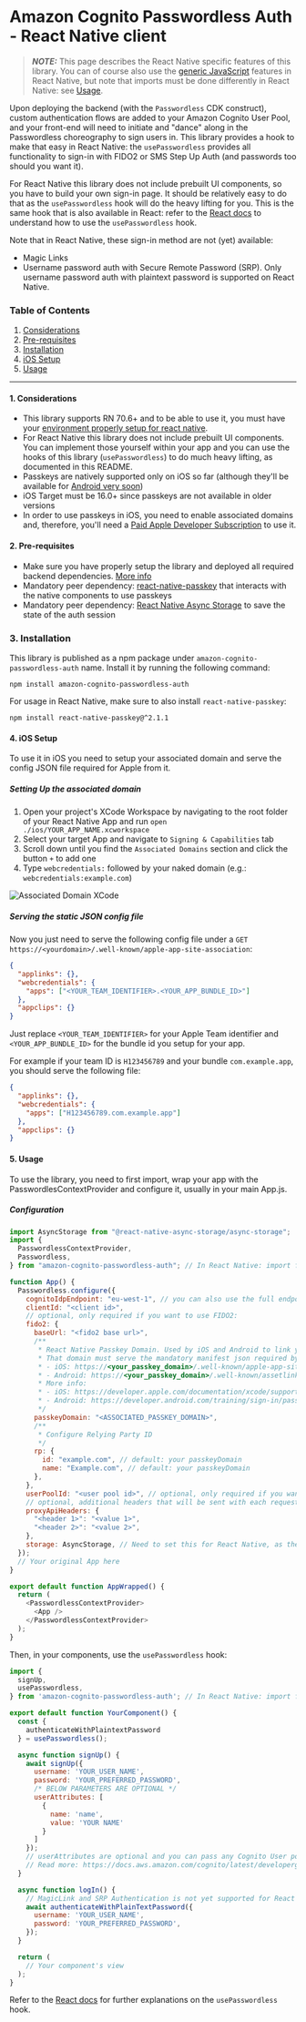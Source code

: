 # Amazon Cognito Passwordless Auth - React Native client

> **_NOTE:_** This page describes the React Native specific features of this library. You can of course also use the [generic JavaScript](../README.md) features in React Native, but note that imports must be done differently in React Native: see [Usage](#5.-usage).

Upon deploying the backend (with the `Passwordless` CDK construct), custom authentication flows are added to your Amazon Cognito User Pool, and your front-end will need to initiate and "dance" along in the Passwordless choreography to sign users in. This library provides a hook to make that easy in React Native: the `usePasswordless` provides all functionality to sign-in with FIDO2 or SMS Step Up Auth (and passwords too should you want it).

For React Native this library does not include prebuilt UI components, so you have to build your own sign-in page. It should be relatively easy to do that as the `usePasswordless` hook will do the heavy lifting for you. This is the same hook that is also available in React: refer to the [React docs](./README-REACT.md) to understand how to use the `usePasswordless` hook.

Note that in React Native, these sign-in method are not (yet) available:

- Magic Links
- Username password auth with Secure Remote Password (SRP). Only username password auth with plaintext password is supported on React Native.

### Table of Contents

1. [Considerations](#1.-considerations)
2. [Pre-requisites](#2.-pre-requisites)
3. [Installation](#3.-installation)
4. [iOS Setup](#4.-ios-setup)
5. [Usage](#5.-usage)

---

#### 1. Considerations

- This library supports RN 70.6+ and to be able to use it, you must have your [environment properly setup for react native](https://reactnative.dev/docs/environment-setup).
- For React Native this library does not include prebuilt UI components. You can implement those yourself within your app and you can use the hooks of this library (`usePasswordless`) to do much heavy lifting, as documented in this README.
- Passkeys are natively supported only on iOS so far (although they'll be available for [Android very soon](https://developers.google.com/identity/passkeys/faq))
- iOS Target must be 16.0+ since passkeys are not available in older versions
- In order to use passkeys in iOS, you need to enable associated domains and, therefore, you'll need a [Paid Apple Developer Subscription](https://developer.apple.com/support/compare-memberships/) to use it.

#### 2. Pre-requisites

- Make sure you have properly setup the library and deployed all required backend dependencies. [More info](../../README.md)
- Mandatory peer dependency: [react-native-passkey](https://github.com/f-23/react-native-passkey) that interacts with the native components to use passkeys
- Mandatory peer dependency: [React Native Async Storage](https://react-native-async-storage.github.io/async-storage/docs/install/) to save the state of the auth session

### 3. Installation

This library is published as a npm package under `amazon-cognito-passwordless-auth` name. Install it by running the following command:

```shell
npm install amazon-cognito-passwordless-auth
```

For usage in React Native, make sure to also install `react-native-passkey`:

```shell
npm install react-native-passkey@^2.1.1
```

#### 4. iOS Setup

To use it in iOS you need to setup your associated domain and serve the config JSON file required for Apple from it.

##### Setting Up the associated domain

1. Open your project's XCode Workspace by navigating to the root folder of your React Native App and run `open ./ios/YOUR_APP_NAME.xcworkspace`
2. Select your target App and navigate to `Signing & Capabilities` tab
3. Scroll down until you find the `Associated Domains` section and click the button `+` to add one
4. Type `webcredentials:` followed by your naked domain (e.g.: `webcredentials:example.com`)

![Associated Domain XCode](./xcode-associated-domains.png)

##### Serving the static JSON config file

Now you just need to serve the following config file under a `GET https://<yourdomain>/.well-known/apple-app-site-association`:

```json
{
  "applinks": {},
  "webcredentials": {
    "apps": ["<YOUR_TEAM_IDENTIFIER>.<YOUR_APP_BUNDLE_ID>"]
  },
  "appclips": {}
}
```

Just replace `<YOUR_TEAM_IDENTIFIER>` for your Apple Team identifier and `<YOUR_APP_BUNDLE_ID>` for the bundle id you setup for your app.

For example if your team ID is `H123456789` and your bundle `com.example.app`, you should serve the following file:

```json
{
  "applinks": {},
  "webcredentials": {
    "apps": ["H123456789.com.example.app"]
  },
  "appclips": {}
}
```

#### 5. Usage

To use the library, you need to first import, wrap your app with the PasswordlesContextProvider and configure it, usually in your main App.js.

##### Configuration

```javascript
import AsyncStorage from "@react-native-async-storage/async-storage";
import {
  PasswordlessContextProvider,
  Passwordless,
} from "amazon-cognito-passwordless-auth"; // In React Native: import from top-level module

function App() {
  Passwordless.configure({
    cognitoIdpEndpoint: "eu-west-1", // you can also use the full endpoint URL, potentially to use a proxy
    clientId: "<client id>",
    // optional, only required if you want to use FIDO2:
    fido2: {
      baseUrl: "<fido2 base url>",
      /**
       * React Native Passkey Domain. Used by iOS and Android to link your app's passkeys to your domain
       * That domain must serve the mandatory manifest json required by Apple and Google under the following paths:
       * - iOS: https://<your_passkey_domain>/.well-known/apple-app-site-association
       * - Android: https://<your_passkey_domain>/.well-known/assetlinks.json
       * More info:
       * - iOS: https://developer.apple.com/documentation/xcode/supporting-associated-domains
       * - Android: https://developer.android.com/training/sign-in/passkeys#add-support-dal
       */
      passkeyDomain: "<ASSOCIATED_PASSKEY_DOMAIN>",
      /**
       * Configure Relying Party ID
       */
      rp: {
        id: "example.com", // default: your passkeyDomain
        name: "Example.com", // default: your passkeyDomain
      },
    },
    userPoolId: "<user pool id>", // optional, only required if you want to use USER_SRP_AUTH
    // optional, additional headers that will be sent with each request to Cognito:
    proxyApiHeaders: {
      "<header 1>": "<value 1>",
      "<header 2>": "<value 2>",
    },
    storage: AsyncStorage, // Need to set this for React Native, as the default (localStorage) will not work
  });
  // Your original App here
}

export default function AppWrapped() {
  return (
    <PasswordlessContextProvider>
      <App />
    </PasswordlessContextProvider>
  );
}
```

Then, in your components, use the `usePasswordless` hook:

```javascript
import {
  signUp,
  usePasswordless,
} from 'amazon-cognito-passwordless-auth'; // In React Native: import from top-level module

export default function YourComponent() {
  const {
    authenticateWithPlaintextPassword
  } = usePasswordless();

  async function signUp() {
    await signUp({
      username: 'YOUR_USER_NAME',
      password: 'YOUR_PREFERRED_PASSWORD',
      /* BELOW PARAMETERS ARE OPTIONAL */
      userAttributes: [
        {
          name: 'name',
          value: 'YOUR NAME'
        }
      ]
    });
    // userAttributes are optional and you can pass any Cognito User pool attributes
    // Read more: https://docs.aws.amazon.com/cognito/latest/developerguide/user-pool-settings-attributes.html
  }

  async function logIn() {
    // MagicLink and SRP Authentication is not yet supported for React Native
    await authenticateWithPlainTextPassword({
      username: 'YOUR_USER_NAME',
      password: 'YOUR_PREFERRED_PASSWORD',
    });
  }

  return (
    // Your component's view
  );
}
```

Refer to the [React docs](./README-REACT.md) for further explanations on the `usePasswordless` hook.
